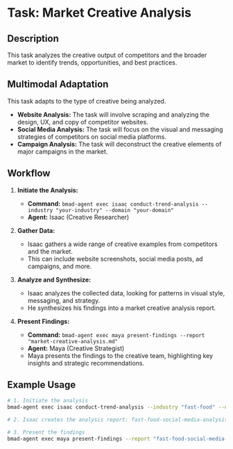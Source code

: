 # Task: Market Creative Analysis

## Description

This task analyzes the creative output of competitors and the broader market to identify trends, opportunities, and best practices.

## Multimodal Adaptation

This task adapts to the type of creative being analyzed.

- **Website Analysis:** The task will involve scraping and analyzing the design, UX, and copy of competitor websites.
- **Social Media Analysis:** The task will focus on the visual and messaging strategies of competitors on social media platforms.
- **Campaign Analysis:** The task will deconstruct the creative elements of major campaigns in the market.

## Workflow

1.  **Initiate the Analysis:**
    -   **Command:** `bmad-agent exec isaac conduct-trend-analysis --industry "your-industry" --domain "your-domain"`
    -   **Agent:** Isaac (Creative Researcher)

2.  **Gather Data:**
    -   Isaac gathers a wide range of creative examples from competitors and the market.
    -   This can include website screenshots, social media posts, ad campaigns, and more.

3.  **Analyze and Synthesize:**
    -   Isaac analyzes the collected data, looking for patterns in visual style, messaging, and strategy.
    -   He synthesizes his findings into a market creative analysis report.

4.  **Present Findings:**
    -   **Command:** `bmad-agent exec maya present-findings --report "market-creative-analysis.md"`
    -   **Agent:** Maya (Creative Strategist)
    -   Maya presents the findings to the creative team, highlighting key insights and strategic recommendations.

## Example Usage

```bash
# 1. Initiate the analysis
bmad-agent exec isaac conduct-trend-analysis --industry "fast-food" --domain "social-media-campaigns"

# 2. Isaac creates the analysis report: fast-food-social-media-analysis.md

# 3. Present the findings
bmad-agent exec maya present-findings --report "fast-food-social-media-analysis.md"
